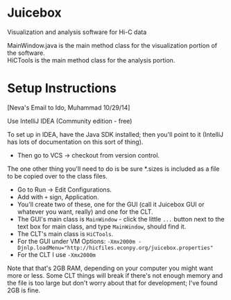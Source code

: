 Juicebox
========

Visualization and analysis software for Hi-C data

MainWindow.java is the main method class for the visualization portion of the software.  
HiCTools is the main method class for the analysis portion.


Setup Instructions
========

[Neva's Email to Ido, Muhammad  10/29/14]

Use IntelliJ IDEA (Community edition - free)

To set up in IDEA, have the Java SDK installed; then you'll point to it (IntelliJ has lots of documentation on this sort of thing).  

* Then go to VCS -> checkout from version control.

The one other thing you'll need to do is be sure *.sizes is included as a file to be copied over to the class files.

* Go to Run -> Edit Configurations.
* Add with `+` sign, Application.
* You'll create two of these, one for the GUI (call it Juicebox GUI or whatever you want, really) and one for the CLT.
* The GUI's main class is `MainWindow` - click the little `...` button next to the text box for main class, and type `MainWindow`, should find it.
* The CLT's main class is `HiCTools`.  
* For the GUI under VM Options: `-Xmx2000m -Djnlp.loadMenu="http://hicfiles.econpy.org/juicebox.properties"`
* For the CLT I use  `-Xmx2000m`

Note that that's 2GB RAM, depending on your computer you might want more or less.  Some CLT things will break if there's not enough memory and the file is too large but don't worry about that for development; I've found 2GB is fine.
